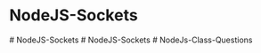 # NodeJS-Sockets
#   N o d e J S - S o c k e t s  
 #   N o d e J S - S o c k e t s  
 #   N o d e J s - C l a s s - Q u e s t i o n s  
 
